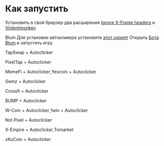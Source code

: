 # Как запустить
Установить в свой браузер два расширения [Ignore X-Frame headers](https://chromewebstore.google.com/detail/ignore-x-frame-headers/gleekbfjekiniecknbkamfmkohkpodhe) и [Violentmonkey](https://chromewebstore.google.com/detail/violentmonkey/jinjaccalgkegednnccohejagnlnfdag?hl=be)

Blum
Для установки автокликера установите [этот скрипт](https://github.com/Davud77/autoclicker/raw/refs/heads/main/blum-autoclicker.user.js)
Открыть [Бота Blum](https://web.telegram.org/k/#@BlumCryptoBot) и запустить игру



TapSwap + Autoclicker[
](https://github.com/mudachyo/TapSwap)


PixelTap + Autoclicker

MemeFi + Autoclicker[
](https://github.com/mudachyo/MemeFi-Coin)
Yescoin + Autoclicker

Gemz + Autoclicker

Сrossfi + Autoclicker

BUMP + Autoclicker

W-Coin + Autoclicker[
](https://github.com/mudachyo/W-Coin)
1win + Autoclicker

Not Pixel + Autoclicker

X-Empire + Autoclicker[
](https://github.com/mudachyo/X-Empire)
Tomarket

xKuCoin + Autoclicker[
](https://github.com/mudachyo/xKuCoin)
